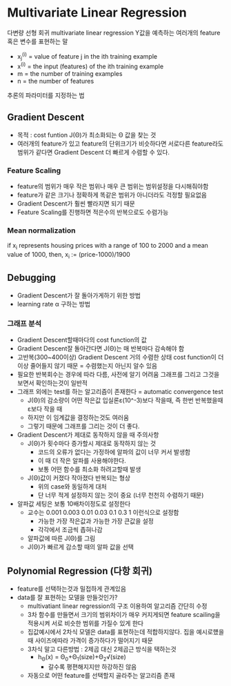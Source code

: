# Multivariate Linear Regression

다변량 선형 회귀
multivariate linear regression
Y값을 예측하는 여러개의 feature 혹은 변수를 표현하는 말

- x<sub>j</sub><sup>(i)</sup> = value of feature j in the ith training example
- x<sup>(i)</sup> = the input (features) of the ith training example
- m = the number of training examples
- n = the number of features

추론의 파라미터를 지정하는 법


## Gradient Descent
- 목적 : cost funtion J(Θ)가 최소화되는 Θ 값을 찾는 것
- 여러개의 feature가 있고 feature의 단위크기가 비슷하다면 서로다른 feature라도 범위가 같다면 Gradient Descent 더 빠르게 수렴할 수 있다.
### Feature Scaling
- feature의 범위가 매우 작은 범위나 매우 큰 범위는 범위설정을 다시해줘야함
- feature가 같은 크기나 정확하게 똑같은 범위가 아니더라도 걱정할 필요없음
- Gradient Descent가 훨씬 빨라지면 되기 때문
- Feature Scaling를 진행하면 적은수의 반복으로도 수렴가능
### Mean normalization
 if x<sub>i</sub> represents housing prices with a range of 100 to 2000 and a mean value of 1000, then, x<sub>i</sub> := (price-1000)/1900

## Debugging
- Gradient Descent가 잘 돌아가게하기 위한 방법
- learning rate α 구하는 방법


### 그래프 분석
- Gradient Descent할때마다의 cost function의 값
- Gradient Descent잘 돌아간다면 J(Θ)는 매 반복마다 감속해야 함
- 고반복(300~400이상) Gradient Descent 거의 수렴한 상태 cost function이 더 이상 줄어들지 않기 때문 = 수렴했는지 아닌지 알수 있음
- 필요한 반복회수는 경우에 따라 다름, 사전에 알기 어려움 그래프를 그리고 그것을 보면서 확인하는것이 일반적
- 그래프 외에는 test를 하는 알고리즘이 존재한다 = automatic convergence test
  - J(Θ)의 감소량이 어떤 작은값 입실론ε(10^-3)보다 작을때, 즉 한번 반복했을때 ε보다 작을 때
  - 하지만 이 임계값을 결정하는것도 여러움
  - 그렇기 때문에 그래프를 그리는 것이 더 좋다.
- Gradient Descent가 제대로 동작하지 않을 때 주의사항
  - J(Θ)가 횟수마다 증가할시 제대로 동작하지 않는 것
    - 코드의 오류가 없다는 가정하에 알파의 값이 너무 커서 발생함
    - 이 때 더 작은 알파를 사용해야한다.
    - 보통 어떤 함수를 최소화 하려고할때 발생
  - J(Θ)값이 커졌다 작아졌다 반복되는 형상
    - 위의 case와 동일하게 대처
    - 단 너무 적게 설정하지 않는 것이 중요 (너무 천천히 수렴하기 때문)
- 알파값 세팅은 보통 10배차이정도로 설정한다
  - 교수는 0.001 0.003 0.01 0.03 0.1 0.3 1 이런식으로 설정함
    - 가능한 가장 작은값과 가능한 가장 큰값을 설정
    - 각각에서 조금씩 좁혀나감
  - 알파값에 따른 J(Θ)를 그림
  - J(Θ)가 빠르게 감소할 때의 알파 값을 선택

## Polynomial Regression (다항 회귀)
- feature를 선택하는것과 밀접하게 관계있음
- data를 잘 표현하는 모델을 만들것인가?
  - multivatiant linear regression의 구조 이용하여 알고리즘 간단히 수정
  - 3차 함수를 만들면서 크기의 범위차이가 매우 커지게되면 feature scailing을 적용시켜 서로 비슷한 범위를 가질수 있게 한다
  - 집값예시에서 2차식 모델은 data를 표현하는데 적합하지않다. 집을 예시로헀을때 사이즈에따라 가격이 증가하다가 떨어지기 때문
  - 3차식 말고 다른방법 : 2제곱 대신 2제곱근 방식을 택하는것
    - h<sub>Θ</sub>(x) = Θ<sub>0</sub>+Θ<sub>1</sub>(size)+Θ<sub>2</sub>√(size)
      - 갈수록 평편해지지만 하강하진 않음
  - 자동으로 어떤 feature를 선택할지 골라주는 알고리즘 존재
